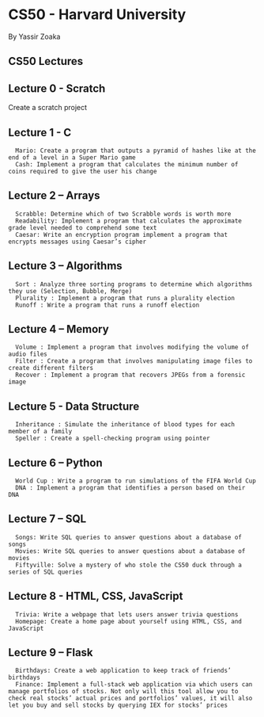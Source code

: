# CS50 - Harvard University
By Yassir Zoaka

## CS50 Lectures
## Lecture 0 - Scratch
   Create a scratch project
## Lecture 1 - C
      Mario: Create a program that outputs a pyramid of hashes like at the end of a level in a Super Mario game
      Cash: Implement a program that calculates the minimum number of coins required to give the user his change 
## Lecture 2 – Arrays
      Scrabble: Determine which of two Scrabble words is worth more
      Readability: Implement a program that calculates the approximate grade level needed to comprehend some text
      Caesar: Write an encryption program implement a program that encrypts messages using Caesar’s cipher
## Lecture 3 – Algorithms
      Sort : Analyze three sorting programs to determine which algorithms they use (Selection, Bubble, Merge)
      Plurality : Implement a program that runs a plurality election
      Runoff : Write a program that runs a runoff election
## Lecture 4 – Memory
      Volume : Implement a program that involves modifying the volume of audio files
      Filter : Create a program that involves manipulating image files to create different filters
      Recover : Implement a program that recovers JPEGs from a forensic image
## Lecture 5 - Data Structure
      Inheritance : Simulate the inheritance of blood types for each member of a family
      Speller : Create a spell-checking program using pointer
## Lecture 6 – Python
      World Cup : Write a program to run simulations of the FIFA World Cup
      DNA : Implement a program that identifies a person based on their DNA
## Lecture 7 – SQL
      Songs: Write SQL queries to answer questions about a database of songs
      Movies: Write SQL queries to answer questions about a database of movies
      Fiftyville: Solve a mystery of who stole the CS50 duck through a series of SQL queries
## Lecture 8 - HTML, CSS, JavaScript
      Trivia: Write a webpage that lets users answer trivia questions
      Homepage: Create a home page about yourself using HTML, CSS, and JavaScript
## Lecture 9 – Flask
      Birthdays: Create a web application to keep track of friends’ birthdays
      Finance: Implement a full-stack web application via which users can manage portfolios of stocks. Not only will this tool allow you to check real stocks’ actual prices and portfolios’ values, it will also let you buy and sell stocks by querying IEX for stocks’ prices
